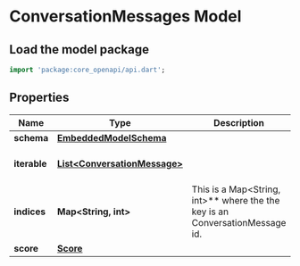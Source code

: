 # ConversationMessages Model

## Load the model package
```dart
import 'package:core_openapi/api.dart';
```

## Properties
Name | Type | Description | Notes
------------ | ------------- | ------------- | -------------
**schema** | [**EmbeddedModelSchema**](EmbeddedModelSchema) |  | [optional] 
**iterable** | [**List\<ConversationMessage\>**](ConversationMessage) |  | [default to const []]
**indices** | **Map\<String, int\>** | This is a Map\<String, int\>** where the the key is an ConversationMessage id. | [optional] [default to const {}]
**score** | [**Score**](Score) |  | [optional] 




